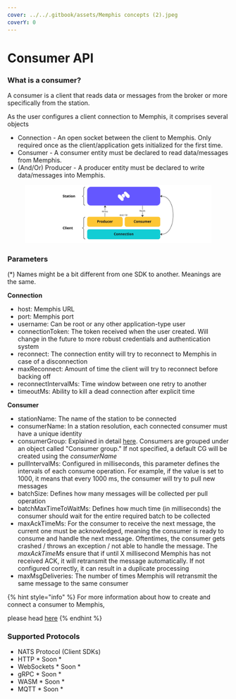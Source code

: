 ```yaml
---
cover: ../../.gitbook/assets/Memphis concepts (2).jpeg
coverY: 0
---
```


# Consumer API

### What is a consumer?

A consumer is a client that reads data or messages from the broker or more specifically from the station.&#x20;

As the user configures a client connection to Memphis, it comprises several objects

* Connection - An open socket between the client to Memphis. Only required once as the client/application gets initialized for the first time.
* Consumer - A consumer entity must be declared to read data/messages from Memphis.
* (And/Or) Producer - A producer entity must be declared to write data/messages into Memphis.

<figure><img src="../../.gitbook/assets/Producer.jpeg" alt=""><figcaption></figcaption></figure>

### Parameters

(\*) Names might be a bit different from one SDK to another. Meanings are the same.

**Connection**

* host: Memphis URL
* port: Memphis port
* username: Can be root or any other application-type user
* connectionToken: The token received when the user created. Will change in the future to more robust credentials and authentication system
* reconnect: The connection entity will try to reconnect to Memphis in case of a disconnection
* maxReconnect: Amount of time the client will try to reconnect before backing off
* reconnectIntervalMs: Time window between one retry to another
* timeoutMs: Ability to kill a dead connection after explicit time

**Consumer**

* stationName: The name of the station to be connected
* consumerName: In a station resolution, each connected consumer must have a unique identity
* consumerGroup: Explained in detail [here](consumer-groups.md). Consumers are grouped under an object called "Consumer group." If not specified, a default CG will be created using the _consumerName_
* pullIntervalMs: Configured in milliseconds, this parameter defines the intervals of each consume operation. For example, if the value is set to 1000, it means that every 1000 ms, the consumer will try to pull new messages
* batchSize: Defines how many messages will be collected per pull operation
* batchMaxTimeToWaitMs: Defines how much time (in milliseconds) the consumer should wait for the entire required batch to be collected
* maxAckTimeMs: For the consumer to receive the next message, the current one must be acknowledged, meaning the consumer is ready to consume and handle the next message. Oftentimes, the consumer gets crashed / throws an exception / not able to handle the message. The _maxAckTimeMs_ ensure that if until X millisecond Memphis has not received ACK, it will retransmit the message automatically. If not configured correctly, it can result in a duplicate processing
* maxMsgDeliveries: The number of times Memphis will retransmit the same message to the same consumer

{% hint style="info" %}
For more information about how to create and connect a consumer to Memphis,&#x20;

please head [here](broken-reference)
{% endhint %}

### Supported Protocols

* NATS Protocol (Client SDKs)
* HTTP \* Soon \*
* WebSockets \* Soon \*
* gRPC \* Soon \*
* WASM \* Soon \*
* MQTT \* Soon \*
